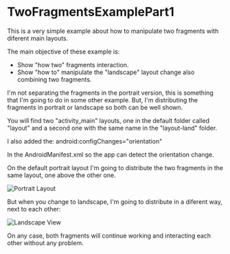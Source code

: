 # TwoFragmentsExamplePart1

This is a very simple example about how to manipulate two fragments with diferent main layouts.

The main objective of these example is:

- Show "how two" fragments interaction.
- Show "how to" manipulate the "landscape" layout change also combining two fragments.

I'm not separating the fragments in the portrait version, this is
something that I'm going to do in some other example. But, I'm
distributing the fragments in portrait or landscape so both
can be well shown.

You will find two "activity_main" layouts, one in the default
folder called "layout" and a second one with the same name in the
"layout-land" folder.

I also added the:
                 android:configChanges="orientation"

In the AndroidManifest.xml so the app can detect the orientation
change.

On the default portrait layout I'm going to distribute the two fragments in the same layout, one above the other one. 

![Portrait Layout](https://s3-us-west-2.amazonaws.com/paveliz-github-images/fragment-port.png)

But when you change to landscape, I'm going to distribute in a diferent way, next to each other:

![Landscape View](https://s3-us-west-2.amazonaws.com/paveliz-github-images/fragment-land.png)

On any case, both fragments will continue working and interacting each other without any problem.
